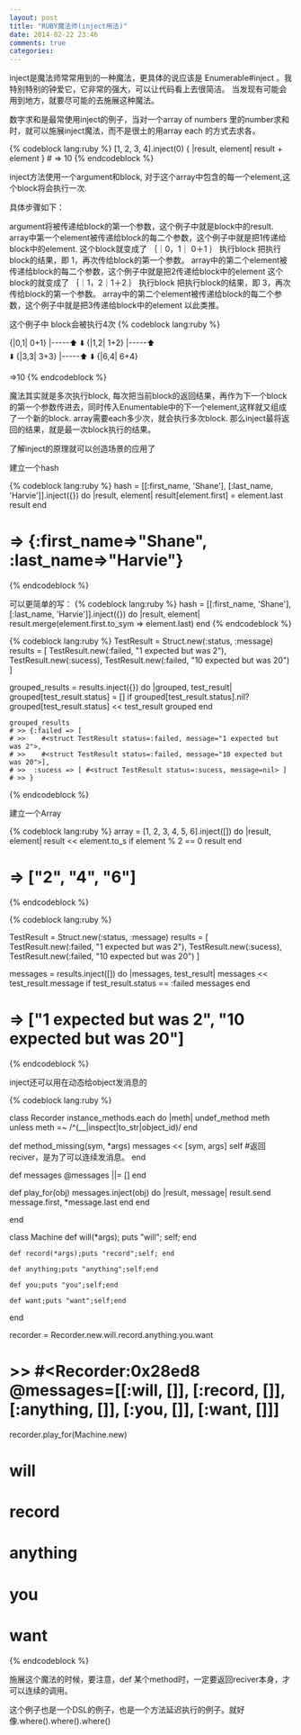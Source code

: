 ```yaml
---
layout: post
title: "RUBY魔法师(inject用法)"
date: 2014-02-22 23:46
comments: true
categories: 
---
```

inject是魔法师常常用到的一种魔法，更具体的说应该是 Enumerable#inject 。我特别特别的钟爱它，它非常的强大，可以让代码看上去很简洁。
  当发现有可能会用到地方，就要尽可能的去施展这种魔法。

  数字求和是最常使用inject的例子，当对一个array of numbers 里的number求和时，就可以施展inject魔法，而不是很土的用array each 的方式去求各。

{% codeblock lang:ruby %}
  [1, 2, 3, 4].inject(0) { |result, element| result + element } # => 10
{% endcodeblock %}

  inject方法使用一个argument和block, 对于这个array中包含的每一个element,这个block将会执行一次. 

  具体步骤如下：

  argument将被传递给block的第一个参数，这个例子中就是block中的result.
  array中第一个element被传递给block的每二个参数，这个例子中就是把1传递给block中的element.
  这个block就变成了 ｛｜0，1｜ 0＋1 ｝
  执行block 
  把执行block的结果，即 1，再次传给block的第一个参数。
  array中的第二个element被传递给block的每二个参数，这个例子中就是把2传递给block中的element
  这个block的就变成了 ｛｜1，2｜1＋2 ｝
  执行block
  把执行block的结果，即 3，再次传给block的第一个参数。
  array中的第二个element被传递给block的每二个参数，这个例子中就是把3传递给block中的element
  以此类推。     

  这个例子中 block会被执行4次
  {% codeblock lang:ruby %}

   {|0,1| 0+1}
     |-----⬆️ 
     ⬇️ 
   {|1,2| 1+2}
     |-----⬆️  
     ⬇️ 
   {|3,3| 3+3}
     |-----⬆️ 
     ⬇️ 
   {|6,4| 6+4}

  =>10
  {% endcodeblock %}

  魔法其实就是多次执行block, 每次把当前block的返回结果，再作为下一个block的第一个参数传进去，同时传入Enumentable中的下一个element,这样就又组成了一个新的block. array需要each多少次，就会执行多次block. 那么inject最将返回的结果，就是最一次block执行的结果。

  了解inject的原理就可以创造场景的应用了
  
  建立一个hash

{% codeblock lang:ruby %}
  hash = [[:first_name, 'Shane'], [:last_name, 'Harvie']].inject({}) do |result, element|
      result[element.first] = element.last
     result
  end

  # => {:first_name=>"Shane", :last_name=>"Harvie"}
 {% endcodeblock %}

  可以更简单的写：
{% codeblock lang:ruby %}
  hash = [[:first_name, 'Shane'], [:last_name, 'Harvie']].inject({}) do |result, element|
      result.merge(element.first.to_sym => element.last)
  end
{% endcodeblock %}



{% codeblock lang:ruby %}
  TestResult = Struct.new(:status, :message)
  results = [
      TestResult.new(:failed, "1 expected but was 2"),
      TestResult.new(:sucess),
      TestResult.new(:failed, "10 expected but was 20")
  ]

  grouped_results = results.inject({}) do |grouped, test_result|
      grouped[test_result.status] = [] if grouped[test_result.status].nil?
      grouped[test_result.status] << test_result
     grouped
  end

    grouped_results
    # >> {:failed => [
    # >>    #<struct TestResult status=:failed, message="1 expected but was 2">, 
    # >>    #<struct TestResult status=:failed, message="10 expected but was 20">],
    # >>  :sucess => [ #<struct TestResult status=:sucess, message=nil> ]
    # >> }

{% endcodeblock %}



  建立一个Array

{% codeblock lang:ruby %}
  array = [1, 2, 3, 4, 5, 6].inject([]) do |result, element|
      result << element.to_s if element % 2 == 0
      result
  end

   # => ["2", "4", "6"]
{% endcodeblock %}

{% codeblock lang:ruby %}

  TestResult = Struct.new(:status, :message)
  results = [
      TestResult.new(:failed, "1 expected but was 2"),
      TestResult.new(:sucess),
      TestResult.new(:failed, "10 expected but was 20")
  ]

  messages = results.inject([]) do |messages, test_result|
     messages << test_result.message if test_result.status == :failed
       messages
  end
  # => ["1 expected but was 2", "10 expected but was 20"]

{% endcodeblock %}



  inject还可以用在动态给object发消息的

{% codeblock lang:ruby %}

class Recorder
  instance_methods.each do |meth|
    undef_method meth unless meth =~ /^(__|inspect|to_str|object_id)/
  end

  def method_missing(sym, *args)
    messages << [sym, args]
    self #返回reciver，是为了可以连续发消息。
  end

  def messages
    @messages ||= []
  end

  def play_for(obj)
    messages.inject(obj) do |result, message|
      result.send message.first, *message.last
    end
  end

end
 

 class Machine
    def will(*args); 
  puts "will";
  self;
 end

    def record(*args);puts "record";self; end

    def anything;puts "anything";self;end
    
    def you;puts "you";self;end

    def want;puts "want";self;end

 end

recorder = Recorder.new.will.record.anything.you.want


# >> #<Recorder:0x28ed8 @messages=[[:will, []], [:record, []], [:anything, []], [:you, []], [:want, []]]

recorder.play_for(Machine.new)

# will
# record
# anything
# you
# want

{% endcodeblock %}

施展这个魔法的时候，要注意，def 某个method时，一定要返回reciver本身，才可以连续的调用。

这个例子也是一个DSL的例子，也是一个方法延迟执行的例子。就好像.where().where().where()

